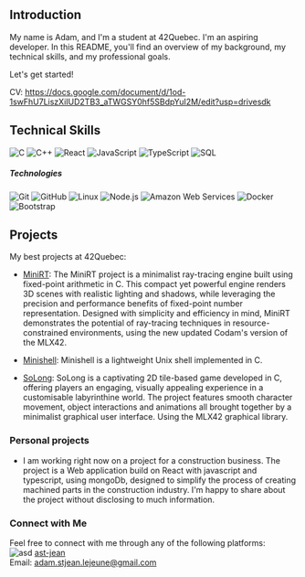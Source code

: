 ## Introduction
My name is Adam, and I'm a student at 42Quebec. 
I'm an aspiring developer.
In this README, you'll find an overview of my background, my technical skills, and my professional goals. 

Let's get started!

CV: https://docs.google.com/document/d/1od-1swFhU7LiszXiIUD2TB3_aTWGSY0hf5SBdpYuI2M/edit?usp=drivesdk

## Technical Skills
![C](https://img.shields.io/badge/-C-444444?style=for-the-badge&logo=c)
![C++](https://img.shields.io/badge/-C++-444444?style=for-the-badge&logo=c%2B%2B)
![React](https://img.shields.io/badge/-React-444444?style=for-the-badge&logo=react)
![JavaScript](https://img.shields.io/badge/-JavaScript-444444?style=for-the-badge&logo=javascript)
![TypeScript](https://img.shields.io/badge/-TypeScript-444444?style=for-the-badge&logo=typescript)
![SQL](https://img.shields.io/badge/-SQL-444444?style=for-the-badge&logo=postgresql)

##### Technologies

![Git](https://img.shields.io/badge/-Git-444444?style=for-the-badge&logo=git&logoColor=White)
![GitHub](https://img.shields.io/badge/-GitHub-444444?style=for-the-badge&logo=github&logoColor=White)
![Linux](https://img.shields.io/badge/-Linux-444444?style=for-the-badge&logo=linux&logoColor=White)
![Node.js](https://img.shields.io/badge/-Node.js-444444?style=for-the-badge&logo=node.js&logoColor=White)
![Amazon Web Services](https://img.shields.io/badge/-Amazon%20Web%20Services-444444?style=for-the-badge&logo=Amazon-Web-Service)
![Docker](https://img.shields.io/badge/-Docker-444444?style=for-the-badge&logo=docker&logoColor=White)
![Bootstrap](https://img.shields.io/badge/Bootstrap-444444?style=for-the-badge&logo=bootstrap&logoColor=white)

## Projects

My best projects at 42Quebec:

- [MiniRT](https://github.com/ast-jean/MiniRT): The MiniRT project is a minimalist ray-tracing engine built using fixed-point arithmetic in C. This compact yet powerful engine renders 3D scenes with realistic lighting and shadows, while leveraging the precision and performance benefits of fixed-point number representation. Designed with simplicity and efficiency in mind, MiniRT demonstrates the potential of ray-tracing techniques in resource-constrained environments, using the new updated Codam's version of the MLX42.

- [Minishell](https://github.com/ast-jean/minishell/): Minishell is a lightweight Unix shell implemented in C.

- [SoLong](): SoLong is a captivating 2D tile-based game developed in C, offering players an engaging, visually appealing experience in a customisable labyrinthine world. The project features smooth character movement, object interactions and animations all brought together by a minimalist graphical user interface. Using the MLX42 graphical library.

### Personal projects
- I am working right now on a project for a construction business. The project is a Web application build on React with javascript and typescript, using mongoDb, designed to simplify the process of creating machined parts in the construction industry. I'm happy to share about the project without disclosing to much information.

### Connect with Me
Feel free to connect with me through any of the following platforms: \
![asd](https://img.shields.io/badge/LinkedIn-0077B5?style=for-the-badge&logo=linkedin&logoColor=white) 
[ast-jean](https://www.linkedin.com/in/ast-jean/) \
Email: adam.stjean.lejeune@gmail.com

